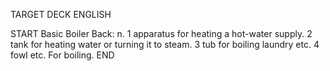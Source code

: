 TARGET DECK
ENGLISH

START
Basic
Boiler
Back: n. 1 apparatus for heating a hot-water supply. 2 tank for heating water or turning it to steam. 3 tub for boiling laundry etc. 4 fowl etc. For boiling.
END
